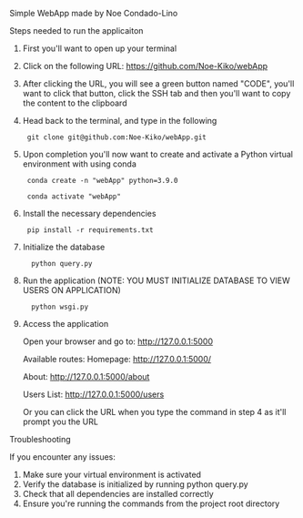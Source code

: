Simple WebApp made by Noe Condado-Lino

Steps needed to run the applicaiton

1. First you'll want to open up your terminal

2. Click on the following URL: https://github.com/Noe-Kiko/webApp

3. After clicking the URL, you will see a green button named "CODE", you'll want to click that button, click the SSH tab
and then you'll want to copy the content to the clipboard

4. Head back to the terminal, and type in the following 

        git clone git@github.com:Noe-Kiko/webApp.git

5. Upon completion you'll now want to create and activate a Python virtual environment with using conda

        conda create -n "webApp" python=3.9.0
        
        conda activate "webApp"

6. Install the necessary dependencies

        pip install -r requirements.txt

7. Initialize the database

         python query.py

8. Run the application (NOTE: YOU MUST INITIALIZE DATABASE TO VIEW USERS ON APPLICATION)

         python wsgi.py
9. Access the application
   
    Open your browser and go to: http://127.0.0.1:5000
    
    Available routes:
    Homepage: http://127.0.0.1:5000/ 

    About: http://127.0.0.1:5000/about

    Users List: http://127.0.0.1:5000/users

    Or you can click the URL when you type the command in step 4 as it'll prompt you the URL

Troubleshooting

If you encounter any issues:
1. Make sure your virtual environment is activated
2. Verify the database is initialized by running python query.py
3. Check that all dependencies are installed correctly
4. Ensure you're running the commands from the project root directory
